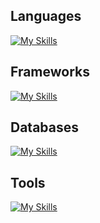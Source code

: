 <h2>Languages</h2>

[![My Skills](https://skillicons.dev/icons?i=ts,js,python)](https://skillicons.dev)

<h2>Frameworks</h2>

[![My Skills](https://skillicons.dev/icons?i=express,nestjs,django,react,nextjs,flutter)](https://skillicons.dev)

<h2>Databases</h2>
  
[![My Skills](https://skillicons.dev/icons?i=mongo,postgresql,mysql,redis,firebase)](https://skillicons.dev)

<h2>Tools</h2>
 
[![My Skills](https://skillicons.dev/icons?i=vscode,postman,git,aws,docker,vercel,ubuntu,kafka,rabbitmq,github)](https://skillicons.dev)


            

